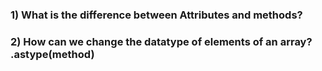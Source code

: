 ### 1) What is the difference between Attributes and methods?
### 2) How can we change the datatype of elements of an array? .astype(method)
